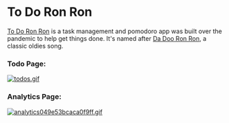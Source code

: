 # To Do Ron Ron

[To Do Ron Ron](https://todo.pwaivers.com/) is a task management and pomodoro app was built over the pandemic to help get things done. It's named after [Da Doo Ron Ron](https://www.youtube.com/watch?v=L0dikX80Ed8), a classic oldies song.

### Todo Page:
[![todos.gif](https://s4.gifyu.com/images/todos.gif)](https://gifyu.com/image/STp4D)

### Analytics Page:
[![analytics049e53bcaca0f9ff.gif](https://s4.gifyu.com/images/analytics049e53bcaca0f9ff.gif)](https://gifyu.com/image/STpFW)

